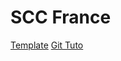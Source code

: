 # SCC France
[Template](https://whimsical.com/scc-HAyNQXah7EW6GP9bom2oCQ)
[Git Tuto](https://www.hostinger.fr/tutoriels/tuto-git#Etape_2_%E2%80%93_Utilisation_de_GIT)
